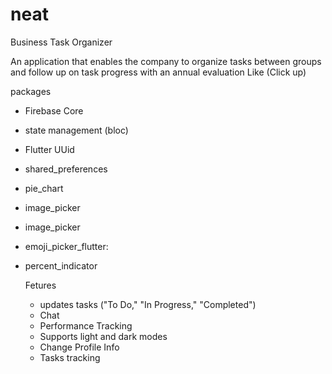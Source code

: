 # neat
Business Task Organizer 

An application that enables the company to organize tasks between groups and follow up on task progress with an annual evaluation
Like (Click up)


packages 
- Firebase Core
- state management (bloc)
- Flutter UUid
- shared_preferences
- pie_chart
- image_picker
- image_picker
- emoji_picker_flutter:
- percent_indicator

  Fetures
  - updates tasks ("To Do," "In Progress," "Completed")
  - Chat
  - Performance Tracking
  - Supports light and dark modes
  - Change Profile Info
  - Tasks tracking
